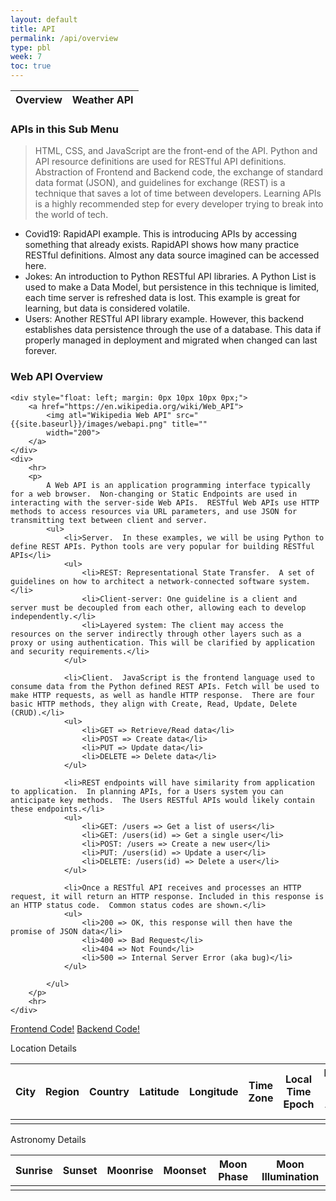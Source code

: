 ```yaml
---
layout: default
title: API
permalink: /api/overview
type: pbl
week: 7
toc: true 
---
```

<!-- HTML table fragment for page -->
<table>
  <thead> 
  <tr>
    <th>Overview<a href= {{}}/th>
    <th>Weather API<a href=></th>
 
  </tr>
  </thead>
</table>

### APIs in this Sub Menu
> HTML, CSS, and JavaScript are the front-end of the API.  Python and API resource definitions are used for RESTful API definitions. Abstraction of Frontend and Backend code, the exchange of standard data format (JSON), and guidelines for exchange (REST) is a technique that saves a lot of time between developers.  Learning APIs is a highly recommended step for every developer trying to break into the world of tech.
- Covid19: RapidAPI example.  This is introducing APIs by accessing something that already exists.  RapidAPI shows how many  practice RESTful definitions.  Almost any data source imagined can be accessed here.
- Jokes: An introduction to Python RESTful API libraries.  A Python List is used to make a Data Model, but persistence in this technique is limited, each time server is refreshed data is lost.  This example is great for learning, but data is considered volatile.
- Users: Another RESTful API library example.  However, this backend establishes data persistence through the use of a database.  This data if properly managed in deployment and migrated when changed can last forever.

### Web API Overview

<div>

    <div style="float: left; margin: 0px 10px 10px 0px;">
        <a href="https://en.wikipedia.org/wiki/Web_API">
            <img atl="Wikipedia Web API" src="{{site.baseurl}}/images/webapi.png" title=""
            width="200">
        </a>
    </div>
    <div>
        <hr>
        <p>
            A Web API is an application programming interface typically for a web browser.  Non-changing or Static Endpoints are used in interacting with the server-side Web APIs.  RESTful Web APIs use HTTP methods to access resources via URL parameters, and use JSON for transmitting text between client and server.
            <ul>
                <li>Server.  In these examples, we will be using Python to define REST APIs. Python tools are very popular for building RESTful APIs</li>
                <ul> 
                    <li>REST: Representational State Transfer.  A set of guidelines on how to architect a network-connected software system.</li>
                    <li>Client-server: One guideline is a client and server must be decoupled from each other, allowing each to develop independently.</li>
                    <li>Layered system: The client may access the resources on the server indirectly through other layers such as a proxy or using authentication. This will be clarified by application and security requirements.</li>
                </ul>

                <li>Client.  JavaScript is the frontend language used to consume data from the Python defined REST APIs. Fetch will be used to make HTTP requests, as well as handle HTTP response.  There are four basic HTTP methods, they align with Create, Read, Update, Delete (CRUD).</li>
                <ul> 
                    <li>GET => Retrieve/Read data</li>
                    <li>POST => Create data</li>
                    <li>PUT => Update data</li>
                    <li>DELETE => Delete data</li>
                </ul>

                <li>REST endpoints will have similarity from application to application.  In planning APIs, for a Users system you can anticipate key methods.  The Users RESTful APIs would likely contain these endpoints.</li>
                <ul> 
                    <li>GET: /users => Get a list of users</li>
                    <li>GET: /users(id) => Get a single user</li>
                    <li>POST: /users => Create a new user</li>
                    <li>PUT: /users(id) => Update a user</li>
                    <li>DELETE: /users(id) => Delete a user</li>
                </ul>

                <li>Once a RESTful API receives and processes an HTTP request, it will return an HTTP response. Included in this response is an HTTP status code.  Common status codes are shown.</li>
                <ul> 
                    <li>200 => OK, this response will then have the promise of JSON data</li>
                    <li>400 => Bad Request</li>
                    <li>404 => Not Found</li>
                    <li>500 => Internal Server Error (aka bug)</li>
                </ul>

            </ul>
        </p>
        <hr>
    </div>

</div>

<!-- HTML table fragment for page -->
<a href={{}} class="btn btn-primary">Frontend Code!</a>
<a href={{https://github.com/jesa06/andafp/blob/f5ded5f90611be9291c8ffe45f696a5e8b42e9b8/_notebooks/2022-10-03-PBL-python_rapidapi.ipynb}} class="btn btn-primary">Backend Code!</a>
<table>
  <thead>Location Details
  <tr>
    <th>City</th>
    <th>Region</th>
    <th>Country</th>
    <th>Latitude</th>
    <th>Longitude</th>
    <th>Time Zone</th>
    <th>Local Time Epoch</th>
    <th>Local Date and Time</th>
    

  </tr>
  </thead>
  <tbody>
    <td id="location"></td>
  </tbody>
</table>

<table>
    <thead>Astronomy Details
    <tr>
        <th>Sunrise</th>
        <th>Sunset</th>
        <th>Moonrise</th>
        <th>Moonset</th>
        <th>Moon Phase</th>
        <th>Moon Illumination</th>
    </tr>
    </thead>
    <tbody>
        <td id= "astronomy"></td>
    </tbody>
</table>    

<script>
    import requests

url = "https://weatherapi-com.p.rapidapi.com/astronomy.json"

city = input("Choose a city")
querystring = {"q":city}

headers = {
	"X-RapidAPI-Key": "0b6ef107f7msh5606de624633ceap17521ejsn27566d20ff5b",
	"X-RapidAPI-Host": "weatherapi-com.p.rapidapi.com"
}

response = requests.request("GET", url, headers=headers, params=querystring)

print(response.json)

print("Location details")
loc = response.json().get('location')  // turn response to json() so we can extract "world_total"
for key, value in loc.items():  // this finds key, value pairs in country
    print(key, ":", value)

print()

// This code looks for USA in "countries_stats"
print("Astronomy details")
astro = response.json().get('astronomy') # countries is the key, countries_stat is the value
// print(astro.items())
for key, value in astro.items():
	for x in value.keys() :
		print(x, ":", value[x])

//astro in astronomy:  # countries is a list
    //print(astro)
<script>